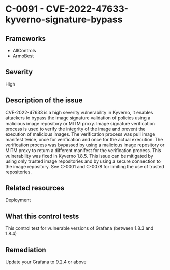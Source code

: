 # C-0091 - CVE-2022-47633-kyverno-signature-bypass

## Frameworks
* AllControls
* ArmoBest
 
## Severity
High

## Description of the issue
CVE-2022-47633 is a high severity vulnerability in Kyverno, it enables attackers to bypass the image signature validation of policies using a malicious image repository or MITM proxy. Image signature verification process is used to verify the integrity of the image and prevent the execution of malicious images. The verification process was pull image manifest twice, once for verification and once for the actual execution. The verification process was bypassed by using a malicious image repository or MITM proxy to return a different manifest for the verification process. This vulnerability was fixed in Kyverno 1.8.5. This issue can be mitigated by using only trusted image repositories and by using a secure connection to the image repository. See C-0001 and C-0078 for limiting the use of trusted repositories.
 
## Related resources
Deployment
 
## What this control tests 
This control test for vulnerable versions of Grafana (between 1.8.3 and 1.8.4)
 
## Remediation
Update your Grafana to 9.2.4 or above
 
